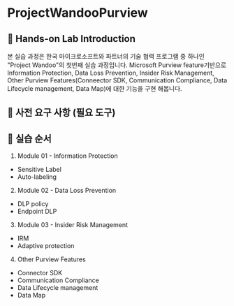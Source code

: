 # ProjectWandooPurview

## :loudspeaker: Hands-on Lab Introduction
본 실습 과정은 한국 마이크로소프트와 파트너의 기술 협력 프로그램 중 하나인 "Project Wandoo"의 첫번째 실습 과정입니다. Microsoft Purview feature기반으로 Information Protection, Data Loss Prevention, Insider Risk Management, Other Purview Features(Conneector SDK, Communication Compliance, Data Lifecycle management, Data Map)에 대한 기능을 구현 해봅니다. 

## :thinking: 사전 요구 사항 (필요 도구)

## :test_tube: 실습 순서

1. Module 01 - Information Protection
* Sensitive Label
* Auto-labeling 

2. Module 02 - Data Loss Prevention
* DLP policy
* Endpoint DLP

3. Module 03 - Insider Risk Management
* IRM
* Adaptive protection

4. Other Purview Features
* Connector SDK
* Communication Compliance
* Data Lifecycle management
* Data Map
